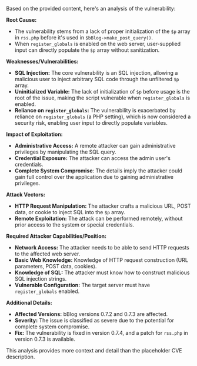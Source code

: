 Based on the provided content, here's an analysis of the vulnerability:

**Root Cause:**
- The vulnerability stems from a lack of proper initialization of the `$p` array in `rss.php` before it's used in `$bBlog->make_post_query()`.
- When `register_globals` is enabled on the web server, user-supplied input can directly populate the `$p` array without sanitization.

**Weaknesses/Vulnerabilities:**
- **SQL Injection:** The core vulnerability is an SQL injection, allowing a malicious user to inject arbitrary SQL code through the unfiltered `$p` array.
- **Uninitialized Variable:** The lack of initialization of `$p` before usage is the root of the issue, making the script vulnerable when `register_globals` is enabled.
- **Reliance on `register_globals`:** The vulnerability is exacerbated by reliance on `register_globals` (a PHP setting), which is now considered a security risk, enabling user input to directly populate variables.

**Impact of Exploitation:**
- **Administrative Access:** A remote attacker can gain administrative privileges by manipulating the SQL query.
- **Credential Exposure:** The attacker can access the admin user's credentials.
- **Complete System Compromise**:  The details imply the attacker could gain full control over the application due to gaining administrative privileges.

**Attack Vectors:**
- **HTTP Request Manipulation:** The attacker crafts a malicious URL, POST data, or cookie to inject SQL into the `$p` array.
- **Remote Exploitation:** The attack can be performed remotely, without prior access to the system or special credentials.

**Required Attacker Capabilities/Position:**
- **Network Access:** The attacker needs to be able to send HTTP requests to the affected web server.
- **Basic Web Knowledge:** Knowledge of HTTP request construction (URL parameters, POST data, cookies).
- **Knowledge of SQL:** The attacker must know how to construct malicious SQL injection strings.
- **Vulnerable Configuration:** The target server must have `register_globals` enabled.

**Additional Details:**

- **Affected Versions:** bBlog versions 0.7.2 and 0.7.3 are affected.
- **Severity:** The issue is classified as severe due to the potential for complete system compromise.
- **Fix:** The vulnerability is fixed in version 0.7.4, and a patch for `rss.php` in version 0.7.3 is available.

This analysis provides more context and detail than the placeholder CVE description.